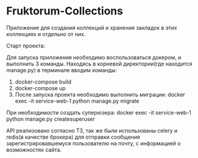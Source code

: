 # Fruktorum-Collections
Приложение для создания коллекций и хранения закладок в этих коллекциях и отдельно от них.

Старт проекта:

Для запуска приложения необходимо воспользоваться докером, и выполнить 3 команды.
Находясь в корневой директории(где находится manage.py) в терминале вводим команды:
1. docker-compose build
2. docker-compose up
3. После запуска проекта необходимо выполнить миграции: docker exec -it service-web-1 python manage.py migrate

При необходимости создать суперюзера: docker exec -it service-web-1 python manage.py createsuperuser 

API реализовано согласно ТЗ, так же были использованы celery и redis(в качестве брокера) для отправки сообщения 
зарегистрировавшемуся пользователю на почту, с информацией о возможностях сайта.
